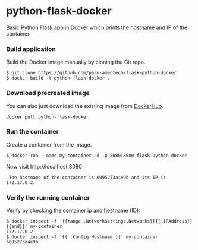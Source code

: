 # python-flask-docker
Basic Python Flask app in Docker which prints the hostname and IP of the container

### Build application
Build the Docker image manually by cloning the Git repo.
```
$ git clone https://github.com/parm-ameotech/flask-python-docker
$ docker build -t python-flask-docker .
```

### Download precreated image
You can also just download the existing image from [DockerHub](https://hub.docker.com/r/parm-ameotech/flask-python-docker/).
```
docker pull python-flask-docker
```

### Run the container
Create a container from the image.
```
$ docker run --name my-container -d -p 8080:8080 flask-python-docker
```

Now visit http://localhost:8080
```
 The hostname of the container is 6095273a4e9b and its IP is 172.17.0.2. 
```

### Verify the running container
Verify by checking the container ip and hostname (ID):
```
$ docker inspect -f '{{range .NetworkSettings.Networks}}{{.IPAddress}}{{end}}' my-container
172.17.0.2
$ docker inspect -f '{{ .Config.Hostname }}' my-container
6095273a4e9b
```

